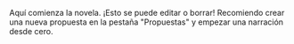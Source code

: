Aquí comienza la novela. ¡Esto se puede editar o borrar! Recomiendo crear una nueva propuesta en la pestaña "Propuestas" y empezar una narración desde cero.
